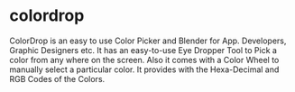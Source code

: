 # colordrop
ColorDrop is an easy to use Color Picker and Blender for App. Developers, Graphic Designers etc.  It has an easy-to-use Eye Dropper Tool to Pick a color from any where on the screen.  Also it comes with a Color Wheel to manually select a particular color.  It provides with the Hexa-Decimal and RGB Codes of the Colors.
